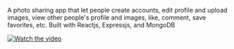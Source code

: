 A photo sharing app that let people create accounts, edit profile and upload images, view other people's profile and images, like, comment, save favorites, etc. 
Built with Reactjs, Expressjs, and MongoDB

[![Watch the video](./demo.heic)](https://youtu.be/1_8IKpEGniE)
